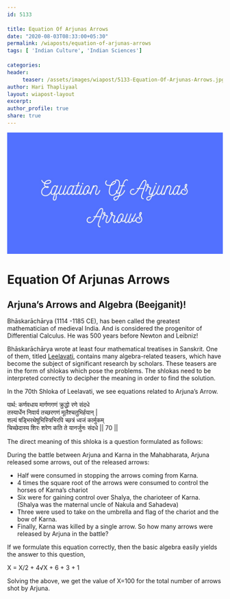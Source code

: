 ```yaml
--- 
id: 5133

title: Equation Of Arjunas Arrows
date: "2020-08-03T08:33:00+05:30"
permalink: /wiaposts/equation-of-arjunas-arrows
tags: [ 'Indian Culture', 'Indian Sciences']    

categories: 
header:
     teaser: /assets/images/wiapost/5133-Equation-Of-Arjunas-Arrows.jpg
author: Hari Thapliyaal 
layout: wiapost-layout 
excerpt:  
author_profile: true 
share: true 
---
```


![Equation Of Arjunas Arrows](/assets/images/wiapost/5133-Equation-Of-Arjunas-Arrows.jpg)     
   
# Equation Of Arjunas Arrows    
## Arjuna’s Arrows and Algebra (Beejganit)!    
       
Bhāskarāchārya (1114 -1185 CE), has been called the greatest mathematician of medieval India. And is considered the progenitor of Differential Calculus. He was 500 years before Newton and Leibniz!    
    
Bhāskarāchārya wrote at least four mathematical treatises in Sanskrit. One of them, titled [Leelavati](https://drive.google.com/file/d/13dHKOYI3sofLWdUbTQt3SLv7cFCdeOqa/view?usp=sharing), contains many algebra-related teasers, which have become the subject of significant research by scholars. These teasers are in the form of shlokas which pose the problems. The shlokas need to be interpreted correctly to decipher the meaning in order to find the solution.    
    
In the 70th Shloka of Leelavati, we see equations related to Arjuna’s Arrow.    
    
पार्थ: कर्णवधाय मार्गणगणं क्रुद्धो रणे संदधे     
तस्यार्धेन निवार्य तच्छरगणं मूलैश्चतुभिर्हयान् |     
शल्यं षड्भिरथेषुभिस्त्रिभिरपि च्छत्रं ध्वजं कार्मुकम्     
चिच्छेदास्य शिरः शरेण कति ते यानर्जुनः संदधे || 70 ||    
    
The direct meaning of this shloka is a question formulated as follows:    
    
During the battle between Arjuna and Karna in the Mahabharata, Arjuna released some arrows, out of the released arrows:    
    
- Half were consumed in stopping the arrows coming from Karna.    
- 4 times the square root of the arrows were consumed to control the horses of Karna’s chariot    
- Six were for gaining control over Shalya, the charioteer of Karna. (Shalya was the maternal uncle of Nakula and Sahadeva)    
- Three were used to take on the umbrella and flag of the chariot and the bow of Karna.    
- Finally, Karna was killed by a single arrow. So how many arrows were released by Arjuna in the battle?    
    
If we formulate this equation correctly, then the basic algebra easily yields the answer to this question,    
    
X = X/2 + 4√X + 6 + 3 + 1    
    
Solving the above, we get the value of X=100 for the total number of arrows shot by Arjuna.    

